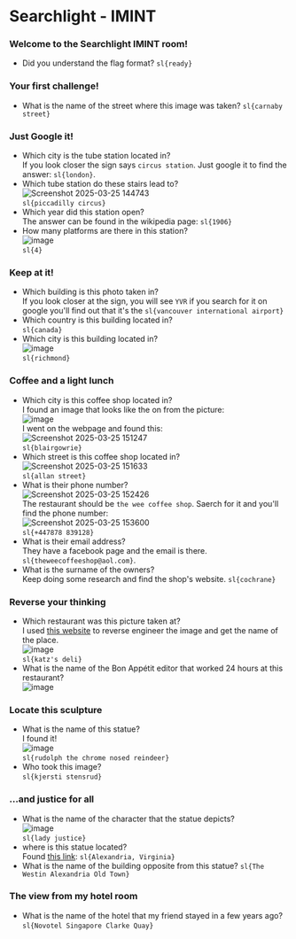 # Searchlight - IMINT

### Welcome to the Searchlight IMINT room!
- Did you understand the flag format? `sl{ready}`

### Your first challenge!
- What is the name of the street where this image was taken? `sl{carnaby street}`

### Just Google it!
- Which city is the tube station located in? <br />
If you look closer the sign says `circus station`. Just google it to find the answer: `sl{london}`.
- Which tube station do these stairs lead to?<br />
![Screenshot 2025-03-25 144743](https://github.com/user-attachments/assets/f63c108c-499b-4ec9-81b4-c09f00c88e11)<br />
`sl{piccadilly circus}`
- Which year did this station open?<br />
The answer can be found in the wikipedia page: `sl{1906}`
- How many platforms are there in this station? <br />
![image](https://github.com/user-attachments/assets/596bdc04-c99b-4717-986f-0a7b58229e50)<br />
`sl{4}`

### Keep at it!
- Which building is this photo taken in?<br />
If you look closer at the sign, you will see `YVR` if you search for it on google you'll find out that it's the `sl{vancouver international airport}`
- Which country is this building located in? <br />
`sl{canada}`
- Which city is this building located in? <br />
![image](https://github.com/user-attachments/assets/5ed682b0-28f0-4bff-a1f1-90b9bc76984d)<br />
`sl{richmond}`

### Coffee and a light lunch
- Which city is this coffee shop located in?<br />
I found an image that looks like the on from the picture:<br />
![image](https://github.com/user-attachments/assets/5fa7d55a-68b8-4ce7-9fdb-48e492d2e758)<br />
I went on the webpage and found this:<br />
![Screenshot 2025-03-25 151247](https://github.com/user-attachments/assets/ab61b6a3-b3e9-48fc-a17c-00756eb39047)<br />
`sl{blairgowrie}`
- Which street is this coffee shop located in?<br />
![Screenshot 2025-03-25 151633](https://github.com/user-attachments/assets/2f7b7aa6-dda0-4cfb-b95c-c32fb03db463)<br />
`sl{allan street}`
- What is their phone number?<br />
![Screenshot 2025-03-25 152426](https://github.com/user-attachments/assets/f5e566ea-3e68-42c8-a5b5-95c4c9836114)<br />
The restaurant should be `the wee coffee shop`. Saerch for it and you'll find the phone number:<br />
![Screenshot 2025-03-25 153600](https://github.com/user-attachments/assets/72625fc6-2706-4efc-8345-a5a9bf3850b6)<br />
`sl{+447878 839128}`
- What is their email address?<br />
They have a facebook page and the email is there. `sl{theweecoffeeshop@aol.com}`. 
- What is the surname of the owners?<br />
Keep doing some research and find the shop's website.
`sl{cochrane}`

### Reverse your thinking
- Which restaurant was this picture taken at?<br />
I used [this website](https://www.duplichecker.com/reverse-image-search.php) to reverse engineer the image and get the name of the place.<br />
![image](https://github.com/user-attachments/assets/3c6bc691-4e8b-4e2b-a8ba-22558e74250f)<br />
`sl{katz's deli}`
- What is the name of the Bon Appétit editor that worked 24 hours at this restaurant?<br />
![image](https://github.com/user-attachments/assets/9f0b3392-ea9b-471d-8104-274caaa8d6ef)<br />

### Locate this sculpture
- What is the name of this statue?<br />
I found it!<br />
![image](https://github.com/user-attachments/assets/e5cb67d0-7b85-4dfc-b457-55a80eeefb9f)<br />
`sl{rudolph the chrome nosed reindeer}`
- Who took this image?<br />
`sl{kjersti stensrud}`

### ...and justice for all
- What is the name of the character that the statue depicts?<br />
![image](https://github.com/user-attachments/assets/b0bfb4de-3e1b-456c-b9fe-d48c0a5901cf)<br />
`sl{lady justice}`
- where is this statue located? <br />
Found [this link](https://www.gettyimages.de/detail/foto/blind-justice-statue-outside-albert-v-bryan-u-s-lizenzfreies-bild/528113264): `sl{Alexandria, Virginia}`
- What is the name of the building opposite from this statue? `sl{The Westin Alexandria Old Town}`

### The view from my hotel room
- What is the name of the hotel that my friend stayed in a few years ago?
 `sl{Novotel Singapore Clarke Quay}`
